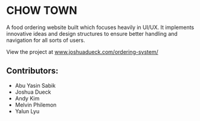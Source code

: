 # CHOW TOWN

A food ordering website built which focuses heavily in UI/UX. It implements innovative ideas and design structures to ensure better handling and navigation for all sorts of users.

View the project at www.joshuadueck.com/ordering-system/

## Contributors:
* Abu Yasin Sabik
* Joshua Dueck
* Andy Kim
* Melvin Philemon
* Yalun Lyu
